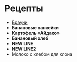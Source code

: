 # Рецепты

- [Брауни](brownie.md)
- **Банановые панкейки**
- **Картофель «Айдахо»**
- **Банановый хлеб**
- **NEW LINE**
- **NEW LINE2**
- Молоко с хлебом для клона
